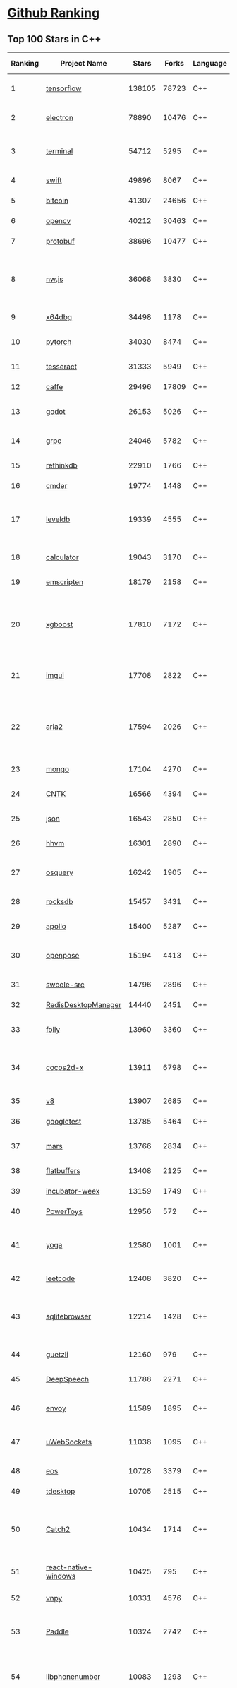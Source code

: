 [Github Ranking](../README.md)
==========

## Top 100 Stars in C\+\+

| Ranking | Project Name | Stars | Forks | Language | Open Issues | Description | Last Commit |
| ------- | ------------ | ----- | ----- | -------- | ----------- | ----------- | ----------- |
| 1 | [tensorflow](https://github.com/tensorflow/tensorflow) | 138105 | 78723 | C++ | 3078 | An Open Source Machine Learning Framework for Everyone | 2019-11-27T10:36:54Z |
| 2 | [electron](https://github.com/electron/electron) | 78890 | 10476 | C++ | 1226 | :electron: Build cross-platform desktop apps with JavaScript, HTML, and CSS | 2019-11-27T09:28:07Z |
| 3 | [terminal](https://github.com/microsoft/terminal) | 54712 | 5295 | C++ | 807 | The new Windows Terminal, and the original Windows console host - all in the same place! | 2019-11-27T05:02:59Z |
| 4 | [swift](https://github.com/apple/swift) | 49896 | 8067 | C++ | 476 | The Swift Programming Language | 2019-11-27T08:57:29Z |
| 5 | [bitcoin](https://github.com/bitcoin/bitcoin) | 41307 | 24656 | C++ | 1086 | Bitcoin Core integration/staging tree | 2019-11-27T09:23:42Z |
| 6 | [opencv](https://github.com/opencv/opencv) | 40212 | 30463 | C++ | 1750 | Open Source Computer Vision Library | 2019-11-27T09:48:28Z |
| 7 | [protobuf](https://github.com/protocolbuffers/protobuf) | 38696 | 10477 | C++ | 807 | Protocol Buffers - Google's data interchange format | 2019-11-27T09:00:52Z |
| 8 | [nw.js](https://github.com/nwjs/nw.js) | 36068 | 3830 | C++ | 754 | Call all Node.js modules directly from DOM/WebWorker and enable a new way of writing applications with all Web technologies. | 2019-11-27T08:54:42Z |
| 9 | [x64dbg](https://github.com/x64dbg/x64dbg) | 34498 | 1178 | C++ | 365 | An open-source x64/x32 debugger for windows. | 2019-11-26T12:26:50Z |
| 10 | [pytorch](https://github.com/pytorch/pytorch) | 34030 | 8474 | C++ | 4626 | Tensors and Dynamic neural networks in Python with strong GPU acceleration | 2019-11-27T09:50:34Z |
| 11 | [tesseract](https://github.com/tesseract-ocr/tesseract) | 31333 | 5949 | C++ | 246 | Tesseract Open Source OCR Engine (main repository) | 2019-11-27T08:43:40Z |
| 12 | [caffe](https://github.com/BVLC/caffe) | 29496 | 17809 | C++ | 1079 | Caffe: a fast open framework for deep learning. | 2019-11-18T13:06:33Z |
| 13 | [godot](https://github.com/godotengine/godot) | 26153 | 5026 | C++ | 5827 | Godot Engine – Multi-platform 2D and 3D game engine | 2019-11-27T10:50:39Z |
| 14 | [grpc](https://github.com/grpc/grpc) | 24046 | 5782 | C++ | 946 | The C based gRPC (C++, Python, Ruby, Objective-C, PHP, C#) | 2019-11-27T10:55:19Z |
| 15 | [rethinkdb](https://github.com/rethinkdb/rethinkdb) | 22910 | 1766 | C++ | 1444 | The open-source database for the realtime web. | 2019-11-26T05:16:02Z |
| 16 | [cmder](https://github.com/cmderdev/cmder) | 19774 | 1448 | C++ | 2 | Lovely console emulator package for Windows | 2019-11-23T23:13:57Z |
| 17 | [leveldb](https://github.com/google/leveldb) | 19339 | 4555 | C++ | 128 | LevelDB is a fast key-value storage library written at Google that provides an ordered mapping from string keys to string values. | 2019-11-25T15:22:36Z |
| 18 | [calculator](https://github.com/microsoft/calculator) | 19043 | 3170 | C++ | 144 | Windows Calculator: A simple yet powerful calculator that ships with Windows | 2019-11-27T10:45:35Z |
| 19 | [emscripten](https://github.com/emscripten-core/emscripten) | 18179 | 2158 | C++ | 757 | Emscripten: An LLVM-to-Web Compiler | 2019-11-27T10:56:42Z |
| 20 | [xgboost](https://github.com/dmlc/xgboost) | 17810 | 7172 | C++ | 217 | Scalable, Portable and Distributed Gradient Boosting (GBDT, GBRT or GBM) Library,  for Python, R, Java, Scala, C++ and more. Runs on single machine, Hadoop, Spark, Flink and DataFlow | 2019-11-27T09:35:11Z |
| 21 | [imgui](https://github.com/ocornut/imgui) | 17708 | 2822 | C++ | 453 | Dear ImGui: Bloat-free Immediate Mode Graphical User interface for C++ with minimal dependencies | 2019-11-26T20:02:57Z |
| 22 | [aria2](https://github.com/aria2/aria2) | 17594 | 2026 | C++ | 644 | aria2 is a lightweight multi-protocol & multi-source, cross platform download utility operated in command-line. It supports HTTP/HTTPS, FTP, SFTP, BitTorrent and Metalink. | 2019-11-25T12:52:11Z |
| 23 | [mongo](https://github.com/mongodb/mongo) | 17104 | 4270 | C++ | 41 | The MongoDB Database | 2019-11-27T10:13:38Z |
| 24 | [CNTK](https://github.com/microsoft/CNTK) | 16566 | 4394 | C++ | 795 | Microsoft Cognitive Toolkit (CNTK), an open source deep-learning toolkit | 2019-11-21T21:40:00Z |
| 25 | [json](https://github.com/nlohmann/json) | 16543 | 2850 | C++ | 36 | JSON for Modern C++ | 2019-11-23T13:40:23Z |
| 26 | [hhvm](https://github.com/facebook/hhvm) | 16301 | 2890 | C++ | 875 | A virtual machine for executing programs written in Hack. | 2019-11-27T02:27:37Z |
| 27 | [osquery](https://github.com/osquery/osquery) | 16242 | 1905 | C++ | 631 | SQL powered operating system instrumentation, monitoring, and analytics. | 2019-11-27T03:33:43Z |
| 28 | [rocksdb](https://github.com/facebook/rocksdb) | 15457 | 3431 | C++ | 411 | A library that provides an embeddable, persistent key-value store for fast storage. | 2019-11-27T08:59:08Z |
| 29 | [apollo](https://github.com/ApolloAuto/apollo) | 15400 | 5287 | C++ | 505 | An open autonomous driving platform | 2019-11-27T07:36:08Z |
| 30 | [openpose](https://github.com/CMU-Perceptual-Computing-Lab/openpose) | 15194 | 4413 | C++ | 23 | OpenPose: Real-time multi-person keypoint detection library for body, face, hands, and foot estimation | 2019-11-25T06:30:38Z |
| 31 | [swoole-src](https://github.com/swoole/swoole-src) | 14796 | 2896 | C++ | 55 | 🚀 Coroutine-based concurrency library for PHP | 2019-11-27T10:31:16Z |
| 32 | [RedisDesktopManager](https://github.com/uglide/RedisDesktopManager) | 14440 | 2451 | C++ | 35 | :wrench: Cross-platform GUI management tool for Redis | 2019-11-26T09:48:04Z |
| 33 | [folly](https://github.com/facebook/folly) | 13960 | 3360 | C++ | 195 | An open-source C++ library developed and used at Facebook. | 2019-11-23T21:22:31Z |
| 34 | [cocos2d-x](https://github.com/cocos2d/cocos2d-x) | 13911 | 6798 | C++ | 1358 | Cocos2d-x is a suite of open-source, cross-platform, game-development tools used by millions of developers all over the world. | 2019-11-27T10:20:13Z |
| 35 | [v8](https://github.com/v8/v8) | 13907 | 2685 | C++ | 1 | The official mirror of the V8 Git repository | 2019-10-10T17:52:03Z |
| 36 | [googletest](https://github.com/google/googletest) | 13785 | 5464 | C++ | 137 | Googletest - Google Testing and Mocking Framework | 2019-11-27T08:31:50Z |
| 37 | [mars](https://github.com/Tencent/mars) | 13766 | 2834 | C++ | 134 | Mars is a cross-platform network component  developed by WeChat. | 2019-11-27T10:40:55Z |
| 38 | [flatbuffers](https://github.com/google/flatbuffers) | 13408 | 2125 | C++ | 233 | FlatBuffers: Memory Efficient Serialization Library | 2019-11-26T20:25:58Z |
| 39 | [incubator-weex](https://github.com/apache/incubator-weex) | 13159 | 1749 | C++ | 104 | Apache Weex (Incubating) | 2019-11-25T02:09:03Z |
| 40 | [PowerToys](https://github.com/microsoft/PowerToys) | 12956 | 572 | C++ | 437 | Windows system utilities to maximize productivity | 2019-11-27T09:32:10Z |
| 41 | [yoga](https://github.com/facebook/yoga) | 12580 | 1001 | C++ | 234 | Yoga is a cross-platform layout engine which implements Flexbox. Follow https://twitter.com/yogalayout for updates. | 2019-11-26T06:22:36Z |
| 42 | [leetcode](https://github.com/haoel/leetcode) | 12408 | 3820 | C++ | 52 | LeetCode Problems' Solutions  | 2019-10-29T09:00:59Z |
| 43 | [sqlitebrowser](https://github.com/sqlitebrowser/sqlitebrowser) | 12214 | 1428 | C++ | 380 | Official home of the DB Browser for SQLite (DB4S) project. Previously known as "SQLite Database Browser" and "Database Browser for SQLite". Website at:  | 2019-11-22T11:44:38Z |
| 44 | [guetzli](https://github.com/google/guetzli) | 12160 | 979 | C++ | 117 | Perceptual JPEG encoder | 2019-10-25T12:45:03Z |
| 45 | [DeepSpeech](https://github.com/mozilla/DeepSpeech) | 11788 | 2271 | C++ | 108 | A TensorFlow implementation of Baidu's DeepSpeech architecture | 2019-11-26T19:16:22Z |
| 46 | [envoy](https://github.com/envoyproxy/envoy) | 11589 | 1895 | C++ | 631 | Cloud-native high-performance edge/middle/service proxy | 2019-11-27T10:51:50Z |
| 47 | [uWebSockets](https://github.com/uNetworking/uWebSockets) | 11038 | 1095 | C++ | 19 | Simple, secure & standards compliant web I/O for the most demanding of applications | 2019-11-25T20:57:30Z |
| 48 | [eos](https://github.com/EOSIO/eos) | 10728 | 3379 | C++ | 286 | An open source smart contract platform  | 2019-11-27T04:28:18Z |
| 49 | [tdesktop](https://github.com/telegramdesktop/tdesktop) | 10705 | 2515 | C++ | 1183 | Telegram Desktop messaging app | 2019-11-26T22:50:26Z |
| 50 | [Catch2](https://github.com/catchorg/Catch2) | 10434 | 1714 | C++ | 220 | A modern, C++-native, header-only, test framework for unit-tests, TDD and BDD - using C++11, C++14, C++17 and later (or C++03 on the Catch1.x branch) | 2019-11-21T15:22:06Z |
| 51 | [react-native-windows](https://github.com/microsoft/react-native-windows) | 10425 | 795 | C++ | 336 | A framework for building native Windows apps with React. | 2019-11-26T13:25:57Z |
| 52 | [vnpy](https://github.com/vnpy/vnpy) | 10331 | 4576 | C++ | 26 | 基于Python的开源量化交易平台开发框架 | 2019-11-27T08:37:45Z |
| 53 | [Paddle](https://github.com/PaddlePaddle/Paddle) | 10324 | 2742 | C++ | 1749 | PArallel Distributed Deep LEarning （『飞桨』核心框架，高性能单机、分布式训练和跨平台部署） | 2019-11-27T11:00:05Z |
| 54 | [libphonenumber](https://github.com/google/libphonenumber) | 10083 | 1293 | C++ | 86 | Google's common Java, C++ and JavaScript library for parsing, formatting, and validating international phone numbers. | 2019-11-26T14:03:06Z |
| 55 | [LightGBM](https://github.com/microsoft/LightGBM) | 10016 | 2677 | C++ | 54 | A fast, distributed, high performance gradient boosting (GBT, GBDT, GBRT, GBM or MART) framework based on decision tree algorithms, used for ranking, classification and many other machine learning tasks. | 2019-11-27T05:40:29Z |
| 56 | [notepad-plus-plus](https://github.com/notepad-plus-plus/notepad-plus-plus) | 9959 | 2531 | C++ | 1075 | Notepad++ official repository | 2019-11-25T16:18:23Z |
| 57 | [xbmc](https://github.com/xbmc/xbmc) | 9875 | 5238 | C++ | 605 | Kodi is an award-winning free and open source home theater/media center software and entertainment hub for digital media. With its beautiful interface and powerful skinning engine, it's available for Android, BSD, Linux, macOS, iOS and Windows. | 2019-11-27T10:52:36Z |
| 58 | [Proton](https://github.com/ValveSoftware/Proton) | 9707 | 342 | C++ | 2163 | Compatibility tool for Steam Play based on Wine and additional components | 2019-11-20T22:13:46Z |
| 59 | [foundationdb](https://github.com/apple/foundationdb) | 9633 | 783 | C++ | 399 | FoundationDB - the open source, distributed, transactional key-value store | 2019-11-27T07:25:58Z |
| 60 | [Karabiner-Elements](https://github.com/pqrs-org/Karabiner-Elements) | 9508 | 579 | C++ | 83 | Karabiner-Elements is a powerful utility for keyboard customization on macOS Sierra (10.12) or later. | 2019-11-27T03:46:51Z |
| 61 | [incubator-brpc](https://github.com/apache/incubator-brpc) | 9415 | 2262 | C++ | 205 | Industrial-grade RPC framework used throughout Baidu, with 1,000,000+ instances and thousands kinds of services, called "baidu-rpc" inside Baidu. | 2019-11-26T11:34:04Z |
| 62 | [AirSim](https://github.com/microsoft/AirSim) | 9223 | 2387 | C++ | 493 | Open source simulator for autonomous vehicles built on Unreal Engine / Unity, from Microsoft AI & Research | 2019-11-27T01:22:28Z |
| 63 | [openage](https://github.com/SFTtech/openage) | 9203 | 898 | C++ | 216 | Free (as in freedom) open source clone of the Age of Empires II engine :rocket: | 2019-11-27T10:51:33Z |
| 64 | [turicreate](https://github.com/apple/turicreate) | 9188 | 920 | C++ | 480 | Turi Create simplifies the development of custom machine learning models. | 2019-11-26T05:46:06Z |
| 65 | [CRYENGINE](https://github.com/CRYTEK/CRYENGINE) | 9172 | 1795 | C++ | 83 | CRYENGINE is a powerful real-time game development platform created by Crytek. | 2019-11-07T14:02:03Z |
| 66 | [hardseed](https://github.com/yangyangwithgnu/hardseed) | 9161 | 1968 | C++ | 35 | SEX IS ZERO (0), so, who wanna be the ONE (1), aha? | 2018-08-25T17:29:23Z |
| 67 | [navicat-keygen](https://github.com/DoubleLabyrinth/navicat-keygen) | 9015 | 2326 | C++ | 25 | A keygen for Navicat | 2019-11-22T05:21:26Z |
| 68 | [openalpr](https://github.com/openalpr/openalpr) | 9003 | 2052 | C++ | 443 | Automatic License Plate Recognition library | 2019-10-21T07:15:01Z |
| 69 | [wkhtmltopdf](https://github.com/wkhtmltopdf/wkhtmltopdf) | 8912 | 1257 | C++ | 878 | Convert HTML to PDF using Webkit (QtWebKit) | 2019-11-25T04:41:36Z |
| 70 | [arangodb](https://github.com/arangodb/arangodb) | 8871 | 596 | C++ | 628 | 🥑 ArangoDB is a native multi-model database with flexible data models for documents, graphs, and key-values. Build high performance applications using a convenient SQL-like query language or JavaScript extensions. | 2019-11-27T10:57:40Z |
| 71 | [ClickHouse](https://github.com/ClickHouse/ClickHouse) | 8870 | 1592 | C++ | 1202 | ClickHouse is a free analytics DBMS for big data | 2019-11-27T10:13:33Z |
| 72 | [yuzu](https://github.com/yuzu-emu/yuzu) | 8836 | 590 | C++ | 196 | Nintendo Switch Emulator | 2019-11-27T10:55:09Z |
| 73 | [MMKV](https://github.com/Tencent/MMKV) | 8799 | 935 | C++ | 1 | An efficient, small mobile key-value storage framework developed by WeChat. Works on iOS, Android, macOS and Windows. | 2019-11-27T10:37:34Z |
| 74 | [mosh](https://github.com/mobile-shell/mosh) | 8769 | 555 | C++ | 232 | Mobile Shell | 2019-10-17T14:29:31Z |
| 75 | [napajs](https://github.com/microsoft/napajs) | 8732 | 320 | C++ | 64 | Napa.js: a multi-threaded JavaScript runtime | 2018-10-30T21:08:57Z |
| 76 | [rapidjson](https://github.com/Tencent/rapidjson) | 8563 | 2337 | C++ | 400 | A fast JSON parser/generator for C++ with both SAX/DOM style API | 2019-11-25T04:08:36Z |
| 77 | [Tasmota](https://github.com/arendst/Tasmota) | 8558 | 2018 | C++ | 13 | Alternative firmware for ESP8266 with easy configuration using webUI, OTA updates, automation using timers or rules, expandability and entirely local control over MQTT, HTTP, Serial or KNX | 2019-11-26T16:04:20Z |
| 78 | [Magisk](https://github.com/topjohnwu/Magisk) | 8475 | 1333 | C++ | 34 | A Magic Mask to Alter Android System Systemless-ly | 2019-11-27T10:44:04Z |
| 79 | [watchman](https://github.com/facebook/watchman) | 8469 | 668 | C++ | 76 | Watches files and records, or triggers actions, when they change.  | 2019-11-23T10:06:56Z |
| 80 | [interview](https://github.com/huihut/interview) | 8407 | 2696 | C++ | 1 | 📚 C/C++ 技术面试基础知识总结，包括语言、程序库、数据结构、算法、系统、网络、链接装载库等知识及面试经验、招聘、内推等信息。 | 2019-11-27T06:40:06Z |
| 81 | [dlib](https://github.com/davisking/dlib) | 8261 | 2459 | C++ | 46 | A toolkit for making real world machine learning and data analysis applications in C++ | 2019-11-15T05:24:28Z |
| 82 | [faiss](https://github.com/facebookresearch/faiss) | 8225 | 1499 | C++ | 71 | A library for efficient similarity search and clustering of dense vectors. | 2019-11-21T10:42:04Z |
| 83 | [filament](https://github.com/google/filament) | 8133 | 579 | C++ | 73 | Filament is a real-time physically based rendering engine for Android, iOS, Windows, Linux, macOS and WASM/WebGL | 2019-11-27T09:08:45Z |
| 84 | [horovod](https://github.com/horovod/horovod) | 8005 | 1248 | C++ | 469 | Distributed training framework for TensorFlow, Keras, PyTorch, and Apache MXNet. | 2019-11-26T23:03:29Z |
| 85 | [Tars](https://github.com/TarsCloud/Tars) | 7855 | 1898 | C++ | 46 | Tars is a high-performance RPC framework based on name service and Tars protocol, also integrated administration platform, and implemented hosting-service via flexible schedule. | 2019-11-26T07:44:55Z |
| 86 | [tinyrenderer](https://github.com/ssloy/tinyrenderer) | 7811 | 661 | C++ | 6 | A brief computer graphics / rendering course | 2019-02-20T13:41:57Z |
| 87 | [libfacedetection](https://github.com/ShiqiYu/libfacedetection) | 7797 | 2210 | C++ | 60 | An open source library for face detection in images. The face detection speed can reach 1500FPS.  | 2019-09-24T02:17:18Z |
| 88 | [robomongo](https://github.com/Studio3T/robomongo) | 7724 | 665 | C++ | 654 | Native cross-platform MongoDB management tool | 2019-09-09T15:41:28Z |
| 89 | [simdjson](https://github.com/lemire/simdjson) | 7717 | 423 | C++ | 57 | Parsing gigabytes of JSON per second  | 2019-11-27T02:49:02Z |
| 90 | [ncnn](https://github.com/Tencent/ncnn) | 7714 | 2031 | C++ | 154 | ncnn is a high-performance neural network inference framework optimized for the mobile platform | 2019-11-27T10:41:13Z |
| 91 | [qBittorrent](https://github.com/qbittorrent/qBittorrent) | 7676 | 1350 | C++ | 2733 | qBittorrent BitTorrent client | 2019-11-26T18:05:05Z |
| 92 | [devilution](https://github.com/diasurgical/devilution) | 7650 | 919 | C++ | 89 | Diablo devolved - magic behind the 1996 computer game | 2019-11-17T20:45:15Z |
| 93 | [OpenRCT2](https://github.com/OpenRCT2/OpenRCT2) | 7546 | 853 | C++ | 1351 | An open source re-implementation of RollerCoaster Tycoon 2 🎢 | 2019-11-27T02:56:20Z |
| 94 | [solidity](https://github.com/ethereum/solidity) | 7443 | 2069 | C++ | 676 | Solidity, the Contract-Oriented Programming Language | 2019-11-27T10:58:49Z |
| 95 | [aseprite](https://github.com/aseprite/aseprite) | 7437 | 759 | C++ | 744 | Animated sprite editor & pixel art tool (Windows, macOS, Linux) | 2019-11-26T19:46:54Z |
| 96 | [shadowsocks-qt5](https://github.com/shadowsocks/shadowsocks-qt5) | 7360 | 2266 | C++ | 72 | A cross-platform shadowsocks GUI client | 2019-11-02T19:58:36Z |
| 97 | [openFrameworks](https://github.com/openframeworks/openFrameworks) | 7359 | 2345 | C++ | 905 | openFrameworks is a community-developed cross platform toolkit for creative coding in C++. | 2019-11-27T07:56:43Z |
| 98 | [zeal](https://github.com/zealdocs/zeal) | 7355 | 571 | C++ | 142 | Offline documentation browser inspired by Dash | 2019-11-24T21:52:33Z |
| 99 | [Gource](https://github.com/acaudwell/Gource) | 7292 | 586 | C++ | 73 | software version control visualization | 2019-11-21T05:16:08Z |
| 100 | [spdlog](https://github.com/gabime/spdlog) | 7276 | 1594 | C++ | 23 | Fast C++ logging library. | 2019-11-19T17:48:10Z |

